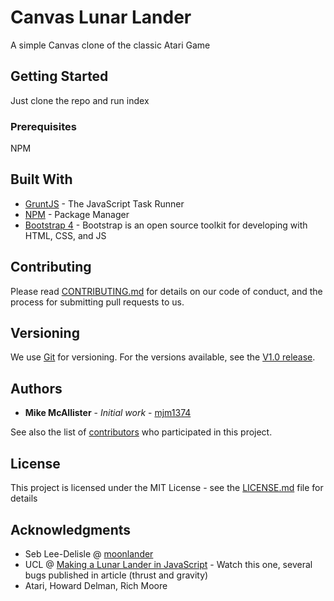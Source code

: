 # Canvas Lunar Lander


A simple Canvas clone of the classic Atari Game

## Getting Started

Just clone the repo and run index

### Prerequisites

NPM


## Built With

* [GruntJS](https://gruntjs.com/) - The JavaScript Task Runner
* [NPM](https://www.npmjs.com/) - Package Manager
* [Bootstrap 4](https://getbootstrap.com/) - Bootstrap is an open source toolkit for developing with HTML, CSS, and JS

## Contributing

Please read [CONTRIBUTING.md](https://gist.github.com/PurpleBooth/b24679402957c63ec426) for details on our code of conduct, and the process for submitting pull requests to us.

## Versioning

We use [Git](https://git-scm.com/) for versioning. For the versions available, see the [V1.0 release](https://github.com/mjm1374/asteroids/releases).

## Authors

* **Mike McAllister** - *Initial work* - [mjm1374](https://github.com/mjm1374)

See also the list of [contributors](https://github.com/mjm1374/asteroids/graphs/contributors) who participated in this project.

## License

This project is licensed under the MIT License - see the [LICENSE.md](LICENSE.md) file for details

## Acknowledgments

* Seb Lee-Delisle @ [moonlander](http://moonlander.seb.ly/)
* UCL @ [Making a Lunar Lander in JavaScript](http://students.cs.ucl.ac.uk/schoolslab/projects/HT5/) - Watch this one, several bugs published in article (thrust and gravity)
* Atari, Howard Delman, Rich Moore
